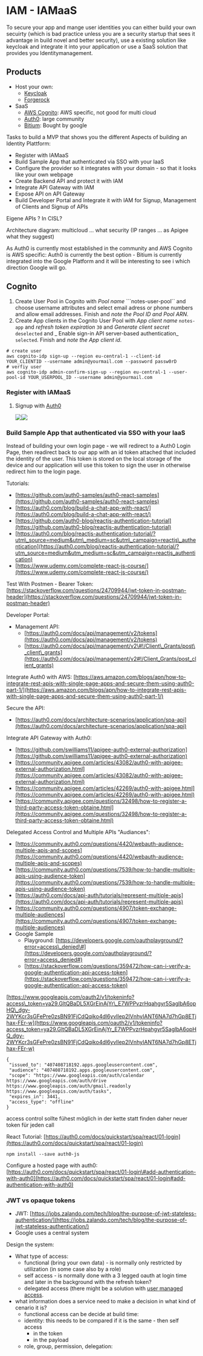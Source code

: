 # IAM - IAMaaS

To secure your app and mange user identities you can either build your own secuirty \(which is bad practice unless you are a security startup that sees it advantage in build novel and better security\), use a existing solution like keycloak and integrate it into your application or use a SaaS solution that provides you Identitymanagement.

## Products

* Host your own: 
  * [Keycloak](http://www.keycloak.org)
  * [Forgerock](https://backstage.forgerock.com/docs/am)
* SaaS
  * [AWS Cognito](https://aws.amazon.com/de/cognito/): AWS specific, not good for multi cloud
  * [Auth0](https://auth0.com/): large community
  * [Bitium](https://www.bitium.com/): Bought by google

Tasks to build a MVP that shows you the different Aspects of building an Identity Plattform:

* Register with IAMaaS
* Build Sample App that authenticated via SSO with your IaaS
* Configure the provider so it integrates with your domain - so that it looks like your own webpage
* Create Backend API and protect it with IAM
* Integrate API Gateway with IAM
* Expose API on API Gateway
* Build Developer Portal and Integrate it with IAM for Signup, Management of Clients and Signup of APIs

Eigene APIs ? In CISL?

Architecture diagram: multicloud ... what security \(IP ranges ... as Apigee what they suggest\)

As Auth0 is currently most established in the community and AWS Cognito is AWS specific: Auth0 is currently the best option - Bitium is currently integrated into the Google Platform and it will be interesting to see i which direction Google will go.



## Cognito



1. Create User Pool in Cognito with _Pool name_ ```notes-user-pool``  and choose username attributes and select email adress or phone numbers and allow email addresses. Finish and _note the Pool ID and Pool ARN_. 
2. Create App clients in the Cognito User Pool with _App client name_ `notes-app` and _refresh token expiration_ `30` and _Generate client secret_ `deselected` and _ Enable sign-in API server-based authentication_ `selected`. Finish and _note the App client id_.

```text
# create user
aws cognito-idp sign-up --region eu-central-1 --client-id YOUR_CLIENTID --username admin@yourmail.com --password passw0rD
# verfiy user
aws cognito-idp admin-confirm-sign-up --region eu-central-1 --user-pool-id YOUR_USERPOOL_ID --username admin@yourmail.com
```



### Register with IAMaaS

1. Signup with [Auth0](https://auth0.com/signup)

   ![](.gitbook/assets/signup-auth0-1.png)![](.gitbook/assets/signup-auth0-2.png)

### Build Sample App that authenticated via SSO with your IaaS

Instead of building your own login page - we will redirect to a Auth0 Login Page, then readirect back to our app with an id token attached that included the identity of the user. This token is stored on the local storage of the device and our application will use this token to sign the user in otherwise redirect him to the login page.

Tutorials:

* [https://github.com/auth0-samples/auth0-react-samples](https://github.com/auth0-samples/auth0-react-samples)
* [https://auth0.com/blog/build-a-chat-app-with-react/](https://auth0.com/blog/build-a-chat-app-with-react/)
* [https://github.com/auth0-blog/reactjs-authentication-tutorial](https://github.com/auth0-blog/reactjs-authentication-tutorial)
* [https://auth0.com/blog/reactjs-authentication-tutorial/?utm\_source=medium&utm\_medium=sc&utm\_campaign=reactjs\_authentication](https://auth0.com/blog/reactjs-authentication-tutorial/?utm_source=medium&utm_medium=sc&utm_campaign=reactjs_authentication)
* [https://www.udemy.com/complete-react-js-course/](https://www.udemy.com/complete-react-js-course/)

Test With Postmen - Bearer Token: [https://stackoverflow.com/questions/24709944/jwt-token-in-postman-header](https://stackoverflow.com/questions/24709944/jwt-token-in-postman-header)

Developer Portal:

* Management API: 
  * [https://auth0.com/docs/api/management/v2/tokens](https://auth0.com/docs/api/management/v2/tokens)
  * [https://auth0.com/docs/api/management/v2\#!/Client\_Grants/post\_client\_grants](https://auth0.com/docs/api/management/v2#!/Client_Grants/post_client_grants)

Integrate Auth0 with AWS: [https://aws.amazon.com/blogs/apn/how-to-integrate-rest-apis-with-single-page-apps-and-secure-them-using-auth0-part-1/](https://aws.amazon.com/blogs/apn/how-to-integrate-rest-apis-with-single-page-apps-and-secure-them-using-auth0-part-1/)

Secure the API:

* [https://auth0.com/docs/architecture-scenarios/application/spa-api](https://auth0.com/docs/architecture-scenarios/application/spa-api)

Integrate API Gateway with Auth0:

* [https://github.com/swilliams11/apigee-auth0-external-authorization](https://github.com/swilliams11/apigee-auth0-external-authorization)
* [https://community.apigee.com/articles/43082/auth0-with-apigee-external-authorization.html](https://community.apigee.com/articles/43082/auth0-with-apigee-external-authorization.html)
* [https://community.apigee.com/articles/42269/auth0-with-apigee.html](https://community.apigee.com/articles/42269/auth0-with-apigee.html)
* [https://community.apigee.com/questions/32498/how-to-register-a-third-party-access-token-obtaine.html](https://community.apigee.com/questions/32498/how-to-register-a-third-party-access-token-obtaine.html)

Delegated Access Control and Multiple APIs "Audiances":

* [https://community.auth0.com/questions/4420/webauth-audience-multiple-apis-and-scopes](https://community.auth0.com/questions/4420/webauth-audience-multiple-apis-and-scopes)
* [https://community.auth0.com/questions/7539/how-to-handle-multiple-apis-using-audience-token](https://community.auth0.com/questions/7539/how-to-handle-multiple-apis-using-audience-token)
* [https://auth0.com/docs/api-auth/tutorials/represent-multiple-apis](https://auth0.com/docs/api-auth/tutorials/represent-multiple-apis)
* [https://community.auth0.com/questions/4907/token-exchange-multiple-audiences](https://community.auth0.com/questions/4907/token-exchange-multiple-audiences)
* Google Sample
  * Playground: [https://developers.google.com/oauthplayground/?error=access\_denied\#](https://developers.google.com/oauthplayground/?error=access_denied#)
  * [https://stackoverflow.com/questions/359472/how-can-i-verify-a-google-authentication-api-access-token](https://stackoverflow.com/questions/359472/how-can-i-verify-a-google-authentication-api-access-token)

[https://www.googleapis.com/oauth2/v1/tokeninfo?access\_token=ya29.GltQBaDL5XGrEinAjYr\_E7WPPvzrHqahgyr5SaglbA6opHQ\_dgy-2WYKcr3sGFePre0zsBN91FjCdQqiko4dl6yvlIep2IVnhyIANT6NA7d7hGp8ETjhax-FEr-w](https://www.googleapis.com/oauth2/v1/tokeninfo?access_token=ya29.GltQBaDL5XGrEinAjYr_E7WPPvzrHqahgyr5SaglbA6opHQ_dgy-2WYKcr3sGFePre0zsBN91FjCdQqiko4dl6yvlIep2IVnhyIANT6NA7d7hGp8ETjhax-FEr-w)

```text
{
 "issued_to": "407408718192.apps.googleusercontent.com",
 "audience": "407408718192.apps.googleusercontent.com",
 "scope": "https://www.googleapis.com/auth/calendar https://www.googleapis.com/auth/drive https://www.googleapis.com/auth/gmail.readonly https://www.googleapis.com/auth/tasks",
 "expires_in": 3441,
 "access_type": "offline"
}
```

access control sollte fühest möglich in der kette statt finden daher neuer token für jeden call

React Tutorial: [https://auth0.com/docs/quickstart/spa/react/01-login](https://auth0.com/docs/quickstart/spa/react/01-login)

```text
npm install --save auth0-js
```

Configure a hosted page with auth0: [https://auth0.com/docs/quickstart/spa/react/01-login\#add-authentication-with-auth0](https://auth0.com/docs/quickstart/spa/react/01-login#add-authentication-with-auth0)

### JWT vs opaque tokens

* JWT: [https://jobs.zalando.com/tech/blog/the-purpose-of-jwt-stateless-authentication/](https://jobs.zalando.com/tech/blog/the-purpose-of-jwt-stateless-authentication/)
* Google uses a central system 

Design the system:

* What type of access:
  * functional \(bring your own data\) - is normally only restricted by utilization \(in some case also by a role\) 
  * self access - is normally done with a 3 legged oauth at login time and later in the background with the refresh token?
  * delegated access \(there might be a solution with [user managed access](https://www.forgerock.com/privacy/user-managed-access).  
* what information does a service need to make a decision in what kind of cenario it is?
  * functional access can be decide at build time: 
  * identity: this needs to be compared if it is the same - then self access 
    * in the token 
    * in the payload 
  * role, group, permission, delegation: 

